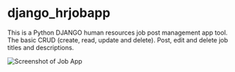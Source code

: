 # django_hrjobapp
This is a Python DJANGO human resources job post management app tool. The basic CRUD (create, read, update and delete). Post, edit and delete job titles and descriptions. 

<img src="https://i.imgur.com/Pj9IcDR.jpg" alt="Screenshot of Job App" />

